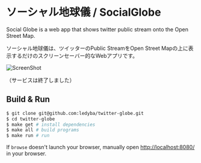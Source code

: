 # ソーシャル地球儀 / SocialGlobe

Social Globe is a web app that shows twitter public stream onto the Open Street Map.

ソーシャル地球儀は、ツイッターのPublic StreamをOpen Street Mapの上に表示するだけのスクリーンセーバー的なWebアプリです。

![ScreenShot](https://raw.github.com/ledyba/TwitterGlobe/master/screenshot.jpg)

（サービスは終了しました）

## Build & Run ##

```sh
$ git clone git@github.com:ledyba/twitter-globe.git
$ cd twitter-globe
$ make get # install dependencies
$ make all # build programs
$ make run # run
```

If `browse` doesn't launch your browser, manually open [http://localhost:8080/](http://localhost:8080/) in your browser.
